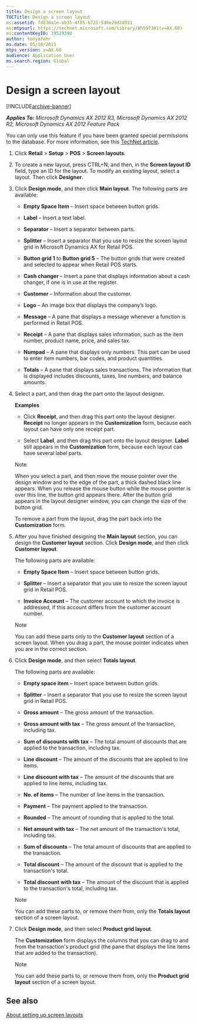 ```yaml
---
title: Design a screen layout
TOCTitle: Design a screen layout
ms:assetid: fd836a1e-ab35-4f05-b721-5d8e29d2d911
ms:mtpsurl: https://technet.microsoft.com/library/Hh597301(v=AX.60)
ms:contentKeyID: 39519390
author: tonyafehr
ms.date: 05/18/2015
mtps_version: v=AX.60
audience: Application User
ms.search.region: Global
---
```


# Design a screen layout 


[!INCLUDE[archive-banner](includes/archive-banner.md)]


_**Applies To:** Microsoft Dynamics AX 2012 R3, Microsoft Dynamics AX 2012 R2, Microsoft Dynamics AX 2012 Feature Pack_

You can only use this feature if you have been granted special permissions to the database. For more information, see this [TechNet article](https://go.microsoft.com/fwlink/?linkid=267571).

1.  Click **Retail** \> **Setup** \> **POS** \> **Screen layouts**.

2.  To create a new layout, press CTRL+N, and then, in the **Screen layout ID** field, type an ID for the layout. To modify an existing layout, select a layout. Then click **Designer**.

3.  Click **Design mode**, and then click **Main layout**. The following parts are available:
    
      - **Empty Space Item** – Insert space between button grids.
    
      - **Label** – Insert a text label.
    
      - **Separator** – Insert a separator between parts.
    
      - **Splitter** – Insert a separator that you use to resize the screen layout grid in Microsoft Dynamics AX for Retail POS.
    
      - **Button grid 1** to **Button grid 5** – The button grids that were created and selected to appear when Retail POS starts.
    
      - **Cash changer** – Insert a pane that displays information about a cash changer, if one is in use at the register.
    
      - **Customer** – Information about the customer.
    
      - **Logo** – An image box that displays the company’s logo.
    
      - **Message** – A pane that displays a message whenever a function is performed in Retail POS.
    
      - **Receipt** – A pane that displays sales information, such as the item number, product name, price, and sales tax.
    
      - **Numpad** – A pane that displays only numbers. This part can be used to enter item numbers, bar codes, and product quantities.
    
      - **Totals** – A pane that displays sales transactions. The information that is displayed includes discounts, taxes, line numbers, and balance amounts.

4.  Select a part, and then drag the part onto the layout designer.
    
    **Examples**
    
      - Click **Receipt**, and then drag this part onto the layout designer. **Receipt** no longer appears in the **Customization** form, because each layout can have only one receipt part.
    
      - Select **Label**, and then drag this part onto the layout designer. **Label** still appears in the **Customization** form, because each layout can have several label parts.
    

    > [!NOTE]
    > <P>When you select a part, and then move the mouse pointer over the design window and to the edge of the part, a thick dashed black line appears. When you release the mouse button while the mouse pointer is over this line, the button grid appears there. After the button grid appears in the layout designer window, you can change the size of the button grid.</P>

    
    To remove a part from the layout, drag the part back into the **Customization** form.

5.  After you have finished designing the **Main layout** section, you can design the **Customer layout** section. Click **Design mode**, and then click **Customer layout**.
    
    The following parts are available:
    
      - **Empty Space Item** – Insert space between button grids.
    
      - **Splitter** – Insert a separator that you use to resize the screen layout grid in Retail POS.
    
      - **Invoice Account** – The customer account to which the invoice is addressed, if this account differs from the customer account number.
    

    > [!NOTE]
    > <P>You can add these parts only to the <STRONG>Customer layout</STRONG> section of a screen layout. When you drag a part, the mouse pointer indicates when you are in the correct section.</P>



6.  Click **Design mode**, and then select **Totals layout**.
    
    The following parts are available:
    
      - **Empty space item** – Insert space between button grids.
    
      - **Splitter** – Insert a separator that you use to resize the screen layout grid in Retail POS.
    
      - **Gross amount** – The gross amount of the transaction.
    
      - **Gross amount with tax** – The gross amount of the transaction, including tax.
    
      - **Sum of discounts with tax** – The total amount of discounts that are applied to the transaction, including tax.
    
      - **Line discount** – The amount of the discounts that are applied to line items.
    
      - **Line discount with tax** – The amount of the discounts that are applied to line items, including tax.
    
      - **No. of items** – The number of line items in the transaction.
    
      - **Payment** – The payment applied to the transaction.
    
      - **Rounded** – The amount of rounding that is applied to the total.
    
      - **Net amount with tax** – The net amount of the transaction's total, including tax.
    
      - **Sum of discounts** – The total amount of discounts that are applied to the transaction.
    
      - **Total discount** – The amount of the discount that is applied to the transaction's total.
    
      - **Total discount with tax** – The amount of the discount that is applied to the transaction's total, including tax.
    

    > [!NOTE]
    > <P>You can add these parts to, or remove them from, only the <STRONG>Totals layout</STRONG> section of a screen layout.</P>



7.  Click **Design mode**, and then select **Product grid layout**.
    
    The **Customization** form displays the columns that you can drag to and from the transaction's product grid (the pane that displays the line items that are added to the transaction).
    

    > [!NOTE]
    > <P>You can add these parts to, or remove them from, only the <STRONG>Product grid layout</STRONG> section of a screen layout.</P>



## See also

[About setting up screen layouts](about-setting-up-screen-layouts.md)

  


